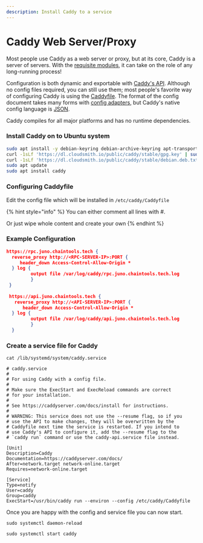 ```yaml
---
description: Install Caddy to a service
---
```


# Caddy Web Server/Proxy

Most people use Caddy as a web server or proxy, but at its core, Caddy is a server of servers. With the [requisite modules](https://caddyserver.com/docs/modules/), it can take on the role of any long-running process!

Configuration is both dynamic and exportable with [Caddy's API](https://caddyserver.com/docs/api). Although no config files required, you can still use them; most people's favorite way of configuring Caddy is using the [Caddyfile](https://caddyserver.com/docs/caddyfile). The format of the config document takes many forms with [config adapters](https://caddyserver.com/docs/config-adapters), but Caddy's native config language is [JSON](https://caddyserver.com/docs/json/).

Caddy compiles for all major platforms and has no runtime dependencies.

### **Install Caddy on to Ubuntu system**

```bash
sudo apt install -y debian-keyring debian-archive-keyring apt-transport-https
curl -1sLf 'https://dl.cloudsmith.io/public/caddy/stable/gpg.key' | sudo gpg --dearmor -o /usr/share/keyrings/caddy-stable-archive-keyring.gpg
curl -1sLf 'https://dl.cloudsmith.io/public/caddy/stable/debian.deb.txt' | sudo tee /etc/apt/sources.list.d/caddy-stable.list
sudo apt update
sudo apt install caddy
```

### **Configuring Caddyfile**

Edit the config file which will be installed in `/etc/caddy/Caddyfile`

{% hint style="info" %}
You can either comment all lines with #.

Or just wipe whole content and create your own
{% endhint %}

### **Example Configuration**

```json
https://rpc.juno.chaintools.tech { 
  reverse_proxy http://<RPC-SERVER-IP>:PORT { 
     header_down Access-Control-Allow-Origin * 
  } log { 
         output file /var/log/caddy/rpc.juno.chaintools.tech.log
         } 
 } 
 
 https://api.juno.chaintools.tech { 
   reverse_proxy http://<API-SERVER-IP>:PORT { 
      header_down Access-Control-Allow-Origin * 
  } log { 
         output file /var/log/caddy/api.juno.chaintools.tech.log 
         } 
  }
```

### **Create a service file for Caddy**

```
cat /lib/systemd/system/caddy.service

# caddy.service
#
# For using Caddy with a config file.
#
# Make sure the ExecStart and ExecReload commands are correct
# for your installation.
#
# See https://caddyserver.com/docs/install for instructions.
#
# WARNING: This service does not use the --resume flag, so if you
# use the API to make changes, they will be overwritten by the
# Caddyfile next time the service is restarted. If you intend to
# use Caddy's API to configure it, add the --resume flag to the
# `caddy run` command or use the caddy-api.service file instead.

[Unit]
Description=Caddy
Documentation=https://caddyserver.com/docs/
After=network.target network-online.target
Requires=network-online.target

[Service]
Type=notify
User=caddy
Group=caddy
ExecStart=/usr/bin/caddy run --environ --config /etc/caddy/Caddyfile
```

Once you are happy with the config and service file you can now start.

`sudo systemctl daemon-reload`

`sudo systemctl start caddy`
